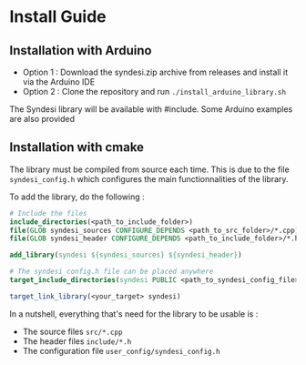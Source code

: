 # Install Guide

## Installation with Arduino

- Option 1 : Download the syndesi.zip archive from releases and install it via the Arduino IDE
- Option 2 : Clone the repository and run ``./install_arduino_library.sh``
  
The Syndesi library will be available with #include<syndesi>. Some Arduino examples are also provided

## Installation with cmake

The library must be compiled from source each time. This is due to the file ``syndesi_config.h`` which configures the main functionnalities of the library.

To add the library, do the following :

```cmake
# Include the files
include_directories(<path_to_include_folder>)
file(GLOB syndesi_sources CONFIGURE_DEPENDS <path_to_src_folder>/*.cpp)
file(GLOB syndesi_header CONFIGURE_DEPENDS <path_to_include_folder>/*.h)

add_library(syndesi ${syndesi_sources} ${syndesi_header})

# The syndesi_config.h file can be placed anywhere
target_include_directories(syndesi PUBLIC <path_to_syndesi_config_file>)

target_link_library(<your_target> syndesi)
```

In a nutshell, everything that's need for the library to be usable is :

- The source files ``src/*.cpp``
- The header files ``include/*.h``
- The configuration file ``user_config/syndesi_config.h``